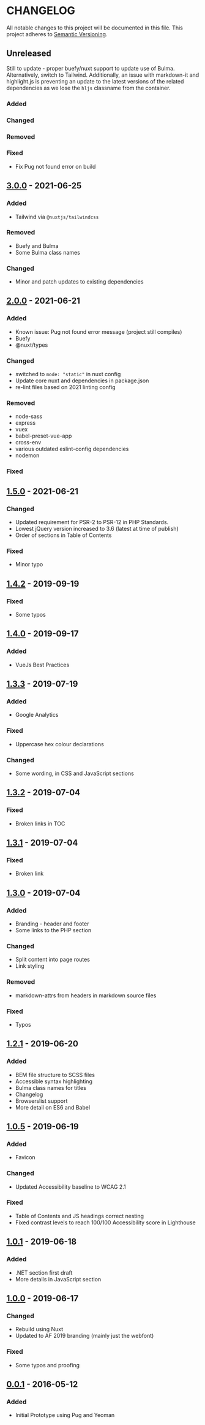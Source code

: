 # CHANGELOG

All notable changes to this project will be documented in this file. This project adheres to [Semantic Versioning](https://semver.org/spec/v2.0.0.html).

## Unreleased

Still to update - proper buefy/nuxt support to update use of Bulma. Alternatively,
switch to Tailwind. Additionally, an issue with markdown-it and highlight.js is
preventing an update to the latest versions of the related dependencies as we lose 
the `hljs` classname from the container.

### Added

### Changed

### Removed

### Fixed

* Fix Pug not found error on build

## [3.0.0](https://bitbucket.org/analogfolk-ondemand/folk-style/src/v3.0.0/) - 2021-06-25

### Added

- Tailwind via `@nuxtjs/tailwindcss`

### Removed

- Buefy and Bulma
- Some Bulma class names

### Changed

- Minor and patch updates to existing dependencies

## [2.0.0](https://bitbucket.org/analogfolk-ondemand/folk-style/src/v2.0.0/) - 2021-06-21

### Added

* Known issue: Pug not found error message (project still compiles)
* Buefy
* @nuxt/types

### Changed

* switched to `mode: "static"` in nuxt config
* Update core nuxt and dependencies in package.json
* re-lint files based on 2021 linting config

### Removed

* node-sass 
* express
* vuex
* babel-preset-vue-app
* cross-env
* various outdated eslint-config dependencies
* nodemon

### Fixed

## [1.5.0](https://bitbucket.org/analogfolk-ondemand/folk-style/src/v1.5.0/) - 2021-06-21

### Changed

* Updated requirement for PSR-2 to PSR-12 in PHP Standards. 
* Lowest jQuery version increased to 3.6 (latest at time of publish)
* Order of sections in Table of Contents

### Fixed

* Minor typo

## [1.4.2](https://bitbucket.org/analogfolk-ondemand/folk-style/src/v1.4.2/) - 2019-09-19

### Fixed

- Some typos

## [1.4.0](https://bitbucket.org/analogfolk-ondemand/folk-style/src/v1.4.0/) - 2019-09-17

### Added

- VueJs Best Practices

## [1.3.3](https://bitbucket.org/analogfolk-ondemand/folk-style/src/v1.3.3/) - 2019-07-19

### Added

- Google Analytics

### Fixed

- Uppercase hex colour declarations

### Changed

- Some wording, in CSS and JavaScript sections

## [1.3.2](https://bitbucket.org/analogfolk-ondemand/folk-style/src/v1.3.2/) - 2019-07-04

### Fixed

- Broken links in TOC

## [1.3.1](https://bitbucket.org/analogfolk-ondemand/folk-style/src/v1.3.1/) - 2019-07-04

### Fixed

- Broken link

## [1.3.0](https://bitbucket.org/analogfolk-ondemand/folk-style/src/v1.3.0/) - 2019-07-04

### Added

- Branding - header and footer
- Some links to the PHP section

### Changed

- Split content into page routes
- Link styling

### Removed

- markdown-attrs from headers in markdown source files

### Fixed

- Typos

## [1.2.1](https://bitbucket.org/analogfolk-ondemand/folk-style/src/v1.2.1/) - 2019-06-20

### Added

- BEM file structure to SCSS files
- Accessible syntax highlighting
- Bulma class names for titles
- Changelog
- Browserslist support
- More detail on ES6 and Babel

## [1.0.5](https://bitbucket.org/analogfolk-ondemand/folk-style/src/v1.0.5/) - 2019-06-19

### Added

- Favicon

### Changed

- Updated Accessibility baseline to WCAG 2.1

### Fixed

- Table of Contents and JS headings correct nesting
- Fixed contrast levels to reach 100/100 Accessibility score in Lighthouse

## [1.0.1](https://bitbucket.org/analogfolk-ondemand/folk-style/src/v1.0.1/) - 2019-06-18

### Added

- .NET section first draft
- More details in JavaScript section

## [1.0.0](https://bitbucket.org/analogfolk-ondemand/folk-style/src/v1.0.0/) - 2019-06-17

### Changed

- Rebuild using Nuxt
- Updated to AF 2019 branding (mainly just the webfont)

### Fixed

- Some typos and proofing

## [0.0.1](https://bitbucket.org/analogfolk-ondemand/folk-style/src/v0.0.1/) - 2016-05-12

### Added

- Initial Prototype using Pug and Yeoman
